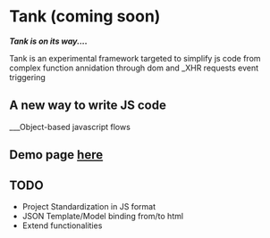 # Tank (coming soon)

___Tank is on its way....___

Tank is an experimental framework targeted to simplify js code from complex function annidation through dom and
_XHR requests event triggering

## A new way to write JS code

___Object-based javascript flows

## Demo page [here](http://tank.thefaintinggoat.tk/)

## TODO

* Project Standardization in JS format
* JSON Template/Model binding from/to html
* Extend functionalities

